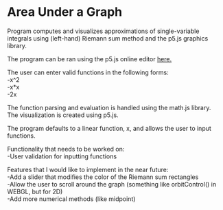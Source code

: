 # Area Under a Graph

Program computes and visualizes approximations of single-variable integrals using (left-hand) Riemann sum method and the p5.js graphics library.

The program can be ran using the p5.js online editor [here.](https://editor.p5js.org/McKCam/sketches/GWQ0XGAO2)

The user can enter valid functions in the following forms: <br />
-x^2 <br />
-x*x <br />
-2x <br />

The function parsing and evaluation is handled using the math.js library. The visualization is created using p5.js.

The program defaults to a linear function, x, and allows the user to input functions.

Functionality that needs to be worked on: <br />
-User validation for inputting functions <br />

Features that I would like to implement in the near future: <br />
-Add a slider that modifies the color of the Riemann sum rectangles <br />
-Allow the user to scroll around the graph (something like orbitControl() in WEBGL, but for 2D) <br />
-Add more numerical methods (like midpoint) <br />
